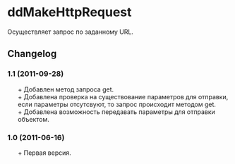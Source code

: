 # ddMakeHttpRequest
Осуществляет запрос по заданному URL.

## Changelog
### 1.1 (2011-09-28)
* \+ Добавлен метод запроса get.
* \+ Добавлена проверка на существование параметров для отправки, если параметры отсутсвуют, то запрос происходит методом get.
* \+ Добавлена возможность передавать параметры для отправки объектом.

### 1.0 (2011-06-16)
* \+ Первая версия.

<style>ul{list-style:none;}</style>